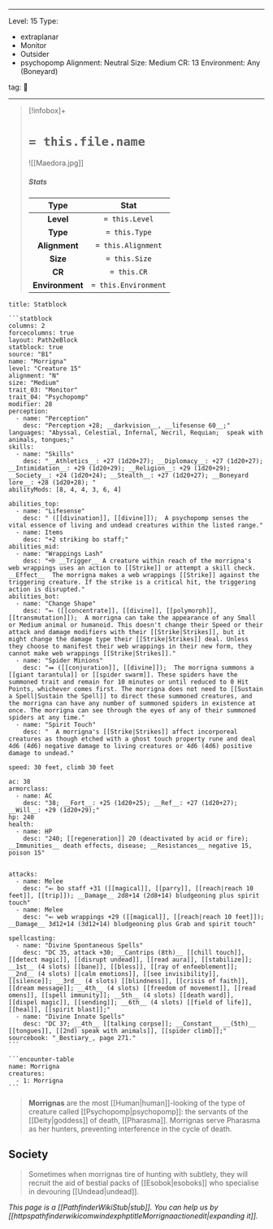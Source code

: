 
---


Level: 15
Type:
- extraplanar
- Monitor
- Outsider
- psychopomp
Alignment: Neutral
Size: Medium
CR: 13
Environment: Any (Boneyard)


tag: 👹

---

> [!infobox]+
> #  `= this.file.name`
> ![[Maedora.jpg]]
> ##### Stats
> Type | Stat |
> :---:|:---:|
> **Level** | `= this.Level` |
> **Type** | `= this.Type` |
> **Alignment** | `= this.Alignment` |
> **Size** | `= this.Size` |
> **CR** | `= this.CR` |
> **Environment** | `= this.Environment` |




````ad-info
title: Statblock

```statblock
columns: 2
forcecolumns: true
layout: Path2eBlock
statblock: true
source: "B1"
name: "Morrigna"
level: "Creature 15"
alignment: "N"
size: "Medium"
trait_03: "Monitor"
trait_04: "Psychopomp"
modifier: 28
perception:
  - name: "Perception"
    desc: "Perception +28; __darkvision__, __lifesense 60__;"
languages: "Abyssal, Celestial, Infernal, Necril, Requian;  speak with animals, tongues;"
skills:
  - name: "Skills"
    desc: "__Athletics__: +27 (1d20+27); __Diplomacy__: +27 (1d20+27); __Intimidation__: +29 (1d20+29); __Religion__: +29 (1d20+29); __Society__: +24 (1d20+24); __Stealth__: +27 (1d20+27); __Boneyard lore__: +28 (1d20+28); "
abilityMods: [8, 4, 4, 3, 6, 4]

abilities_top:
  - name: "Lifesense"
    desc: " ([[divination]], [[divine]]);  A psychopomp senses the vital essence of living and undead creatures within the listed range."
  - name: Items
    desc: "+2 striking bo staff;"
abilities_mid:
  - name: "Wrappings Lash"
    desc: "⬲ __Trigger__ A creature within reach of the morrigna's web wrappings uses an action to [[Strike]] or attempt a skill check. __Effect__  The morrigna makes a web wrappings [[Strike]] against the triggering creature. If the strike is a critical hit, the triggering action is disrupted."
abilities_bot:
  - name: "Change Shape"
    desc: "⬻ ([[concentrate]], [[divine]], [[polymorph]], [[transmutation]]);  A morrigna can take the appearance of any Small or Medium animal or humanoid. This doesn't change their Speed or their attack and damage modifiers with their [[Strike|Strikes]], but it might change the damage type their [[Strike|Strikes]] deal. Unless they choose to manifest their web wrappings in their new form, they cannot make web wrappings [[Strike|Strikes]]."
  - name: "Spider Minions"
    desc: "⬽ ([[conjuration]], [[divine]]);  The morrigna summons a [[giant tarantula]] or [[spider swarm]]. These spiders have the summoned trait and remain for 10 minutes or until reduced to 0 Hit Points, whichever comes first. The morrigna does not need to [[Sustain a Spell|Sustain the Spell]] to direct these summoned creatures, and the morrigna can have any number of summoned spiders in existence at once. The morrigna can see through the eyes of any of their summoned spiders at any time."
  - name: "Spirit Touch"
    desc: "  A morrigna's [[Strike|Strikes]] affect incorporeal creatures as though etched with a ghost touch property rune and deal 4d6 (4d6) negative damage to living creatures or 4d6 (4d6) positive damage to undead."

speed: 30 feet, climb 30 feet

ac: 38
armorclass:
  - name: AC
    desc: "38; __Fort__: +25 (1d20+25); __Ref__: +27 (1d20+27); __Will__: +29 (1d20+29);"
hp: 240
health:
  - name: HP
    desc: "240; [[regeneration]] 20 (deactivated by acid or fire); __Immunities__ death effects, disease; __Resistances__ negative 15, poison 15"


attacks:
  - name: Melee
    desc: "⬻ bo staff +31 ([[magical]], [[parry]], [[reach|reach 10 feet]], [[trip]]); __Damage__ 2d8+14 (2d8+14) bludgeoning plus spirit touch"
  - name: Melee
    desc: "⬻ web wrappings +29 ([[magical]], [[reach|reach 10 feet]]); __Damage__ 3d12+14 (3d12+14) bludgeoning plus Grab and spirit touch"

spellcasting:
  - name: "Divine Spontaneous Spells"
    desc: "DC 35, attack +30; __Cantrips (8th)__ [[chill touch]], [[detect magic]], [[disrupt undead]], [[read aura]], [[stabilize]]; __1st__ (4 slots) [[bane]], [[bless]], [[ray of enfeeblement]]; __2nd__ (4 slots) [[calm emotions]], [[see invisibility]], [[silence]]; __3rd__ (4 slots) [[blindness]], [[crisis of faith]], [[dream message]]; __4th__ (4 slots) [[freedom of movement]], [[read omens]], [[spell immunity]]; __5th__ (4 slots) [[death ward]], [[dispel magic]], [[sending]]; __6th__ (4 slots) [[field of life]], [[heal]], [[spirit blast]];"
  - name: "Divine Innate Spells"
    desc: "DC 37; __4th__ [[talking corpse]]; __Constant__ __(5th)__ [[tongues]], [[2nd) speak with animals]], [[spider climb]];"
sourcebook: "_Bestiary_, page 271."
```

```encounter-table
name: Morrigna
creatures:
  - 1: Morrigna
```

````



> **Morrignas** are the most [[Human|human]]-looking of the type of creature called [[Psychopomp|psychopomp]]: the servants of the [[Deity|goddess]] of death, [[Pharasma]]. Morrignas serve Pharasma as her hunters, preventing interference in the cycle of death.


## Society

> Sometimes when morrignas tire of hunting with subtlety, they will recruit the aid of bestial packs of [[Esobok|esoboks]] who specialise in devouring [[Undead|undead]].



*This page is a [[PathfinderWikiStub|stub]]. You can help us by [[httpspathfinderwikicomwindexphptitleMorrignaactionedit|expanding it]].*










